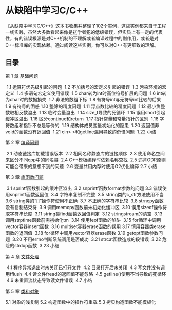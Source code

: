 # 从缺陷中学习C/C++

《从缺陷中学习C/C++》这本书收集并整理了102个实例，这些实例都来自于工程一线实践，虽然大多数看起来像是初学者犯的低级错误，但实质上有一定的代表性，有的错误根源是对C++机制的不理解或者编译过程中的副作用，或者是对C++标准库的实现依赖。通过阅读这些实例，你可以对C++有更细致的理解。

## 目录

第 1 章  [基础问题](file/1.基础问题.md)

​	1.1 运算符优先级引起的问题
​	1.2 不加括号的宏定义引起的错误
​	1.3 污染环境的宏定义
​	1.4 多语句宏定义使用错误
​	1.5 char转为int时高位符号扩展的问题
​	1.6 int转为char时的数据损失
​	1.7 非法的数组下标
​	1.8 有符号int与无符号int比较的后果
​	1.9 有符号的困惑
​	1.10 整除的精度问题
​	1.11 浮点数比较的精度问题
​	1.12 最小负整数取相反数溢出
​	1.13 临时变量溢出
​	1.14 size_t导致的死循环
​	1.15 误用short引起缓冲区溢出
​	1.16 区分continue和return
​	1.17 指针常量和常量指针的区别
​	1.18 字符数组和指针不总是等价的
​	1.19 结构体成员变量初始化的隐患
​	1.20 返回值非void的函数没有返回值
​	1.21 cin> >和getline混用导致的奇怪问题
​	1.22 小结



第 2 章  [编译问题](file/2.编译问题.md)

​	2.1 动态链接库加载错误版本
​	2.2 相同名称静态库的链接顺序
​	2.3 使用命名空间来区分不同cpp中的同名类
​	2.4 C++模板编译时依赖名称查找
​	2.5 违背ODR原则可能会带来的意想不到的问题
​	2.6 变量共用内存时使用O2优化编译
​	2.7 小结

第 3 章  [库函数问题](file/3.库函数问题.md)

​	3.1 sprintf函数引起的缓冲区溢出
​	3.2 snprintf函数format参数的问题
​	3.3 错误使用snprintf函数返回值
​	3.4 字符串复制不完整
​	3.5 string类的c_str方法使用不当
​	3.6 string类的“[]”操作符使用不正确
​	3.7 不正确的字符串比较
​	3.8 strncpy函数没有复制结束符
​	3.9 调用memcpy函数前未初始化缓冲区
​	3.10 误用sizeof操作符取字符串长度
​	3.11 string类find函数返回值判定
​	3.12 stringstream的清空
​	3.13 调用strptime函数前需初始化tm
​	3.14 使用feof函数的陷阱
​	3.15 for循环中调用vector容器insert函数
​	3.16 multiset容器erase函数的误用
​	3.17 慎用容器类erase函数的返回值
​	3.18 for循环中调用vector容器erase函数
​	3.19 getopt函数参数问题
​	3.20 不用errno判断系统调用是否成功
​	3.21 strcat函数造成的段错误
​	3.22 危险的strdup函数
​	3.23 小结

第 4 章 [文件处理](file/4.文件处理.md)

​	4.1 程序异常退出时未关闭已打开文件
​	4.2 目录打开后未关闭
​	4.3 写文件没有调用fflush
​	4.4 读文件fread的返回值不能忽略
​	4.5 getline()使用不当导致的死循环
​	4.6 未重置流状态导致读文件错误
​	4.7 小结

第 5 章  [类和对象](file/5.类和对象.md)

5.1 对象的浅复制
5.2 构造函数中的操作符重载
5.3 拷贝构造函数不能模板化